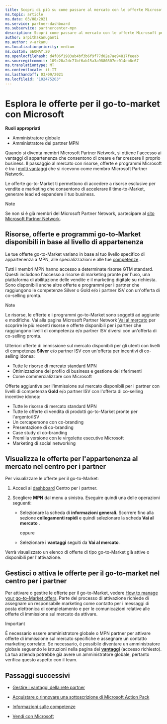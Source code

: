 ```yaml
---
title: Scopri di più su come passare al mercato con le offerte Microsoft
ms.topic: article
ms.date: 03/08/2021
ms.service: partner-dashboard
ms.subservice: partnercenter-mpn
description: Scopri come passare al mercato con le offerte Microsoft per accelerare il time-to-Market, generare lead ed espandere il tuo business.
author: arpithakanuganti
ms.author: v-arkanu
ms.localizationpriority: medium
ms.custom: SEOMAY.20
ms.openlocfilehash: d4f06f1983ab4bf3b6f9f77d02e7ae94817feeab
ms.sourcegitcommit: 109c20a2dc71bf6ab15a3a9880807ec014eb8c67
ms.translationtype: MT
ms.contentlocale: it-IT
ms.lasthandoff: 03/09/2021
ms.locfileid: "102475263"
---
```

# <a name="explore-your-go-to-market-with-microsoft-offers"></a>Esplora le offerte per il go-to-market con Microsoft

**Ruoli appropriati**

- Amministratore globale
- Amministratore dei partner MPN

Quando si diventa membri Microsoft Partner Network, si ottiene l'accesso ai vantaggi di appartenenza che consentono di creare e far crescere il proprio business. Il passaggio al mercato con risorse, offerte e programmi Microsoft è tra i [molti vantaggi](https://partner.microsoft.com/manage-your-partner-network-benefits) che si ricevono come membro Microsoft Partner Network.

Le offerte go-to-Market ti permettono di accedere a risorse esclusive per vendite e marketing che consentono di accelerare il time-to-Market, generare lead ed espandere il tuo business.

>[!NOTE]
>Se non si è già membri del Microsoft Partner Network, partecipare al [sito Microsoft Partner Network](https://partner.microsoft.com/membership).

## <a name="go-to-market-resources-offers-and-programs-available-by-membership-level"></a>Risorse, offerte e programmi go-to-Market disponibili in base al livello di appartenenza

Le tue offerte go-to-Market variano in base al tuo livello specifico di appartenenza a MPN, alle specializzazioni e alle tue [competenze](learn-about-competencies.md) .

Tutti i membri MPN hanno accesso a determinate risorse GTM standard. Questi includono l'accesso a risorse di marketing pronte per l'uso, una piattaforma di abilitazione delle vendite e il marketing digitale su richiesta. Sono disponibili anche altre offerte e programmi per i partner che raggiungono le competenze Silver o Gold e/o i partner ISV con un'offerta di co-selling pronta.

>[!NOTE]
>Le risorse, le offerte e i programmi go-to-Market sono soggetti ad aggiunte e modifiche. Vai alla pagina Microsoft Partner Network [Vai al mercato](https://partner.microsoft.com/membership/go-to-market) per scoprire le più recenti risorse e offerte disponibili per i partner che raggiungono livelli di competenza e/o partner ISV diversi con un'offerta di co-selling pronta.

Ulteriori offerte di immissione sul mercato disponibili per gli utenti con livelli di competenza **Silver** e/o partner ISV con un'offerta per incentivi di co-selling idonea:

- Tutte le risorse di mercato standard MPN
- Ottimizzazione del profilo di business e gestione dei riferimenti
- Come commercializzare con Microsoft

Offerte aggiuntive per l'immissione sul mercato disponibili per i partner con livelli di competenza **Gold** e/o partner ISV con l'offerta di co-selling incentive idonea:

- Tutte le risorse di mercato standard MPN
- Tutte le offerte di vendita di prodotti go-to-Market pronte per l'argento/ISV
- Un cercapersone con co-branding
- Presentazione di co-branding
- Case study di co-branding
- Premi la versione con le virgolette esecutive Microsoft
- Marketing di social networking

## <a name="view-go-to-market-membership-offers-in-partner-center"></a>Visualizza le offerte per l'appartenenza al mercato nel centro per i partner

Per visualizzare le offerte per il go-to-Market:

1. Accedi al [dashboard](https://partner.microsoft.com/dashboard) Centro per i partner.

2. Scegliere **MPN** dal menu a sinistra. Eseguire quindi una delle operazioni seguenti:

   - Selezionare la scheda di **informazioni generali**. Scorrere fino alla sezione **collegamenti rapidi** e quindi selezionare la scheda **Vai al mercato** .

     oppure

   - Selezionare i **vantaggi** seguiti da **Vai al mercato**.

Verrà visualizzato un elenco di offerte di tipo go-to-Market già attive o disponibili per l'attivazione.

## <a name="manage-or-activate-go-to-market-offers-in-partner-center"></a>Gestisci o attiva le offerte per il go-to-market nel centro per i partner

Per attivare o gestire le offerte per il go-to-Market, vedere [How to manage your go-to-Market offers](manage-your-partner-network-benefits.md#manage-go-to-market-offers). Parte del processo di attivazione richiede di assegnare un responsabile marketing come contatto per i messaggi di posta elettronica di completamento e per le comunicazioni relative alle offerte di immissione sul mercato da attivare.

>[!IMPORTANT]
>È necessario essere amministratore globale o MPN partner per attivare offerte di immissione sul mercato specifiche e assegnare un contatto marketing correlato. Se necessario, è possibile diventare un amministratore globale seguendo le istruzioni nella pagina dei [ **vantaggi**](https://partnercenter.microsoft.com/pcv/partnership/benefits) (accesso richiesto). La tua azienda potrebbe già avere un amministratore globale, pertanto verifica questo aspetto con il team.

## <a name="next-steps"></a>Passaggi successivi

- [Gestire i vantaggi della rete partner](manage-your-partner-network-benefits.md)

- [Acquistare o rinnovare una sottoscrizione di Microsoft Action Pack](mpn-get-action-pack.md)

- [Informazioni sulle competenze](learn-about-competencies.md)

- [Vendi con Microsoft](https://partner.microsoft.com/membership/sell-with-microsoft)
